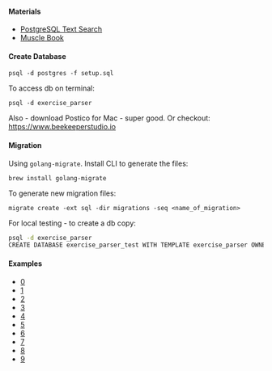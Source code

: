 #### Materials

* [PostgreSQL Text Search](http://shisaa.jp/postset/postgresql-full-text-search-part-3.html)
* [Muscle Book](https://github.com/cfilipov/MuscleBook/tree/master/MuscleBook)

#### Create Database

```
psql -d postgres -f setup.sql
```

To access db on terminal:

```
psql -d exercise_parser
```

Also - download Postico for Mac - super good.
Or checkout: https://www.beekeeperstudio.io

#### Migration

Using `golang-migrate`. Install CLI to generate the files:

```
brew install golang-migrate
```

To generate new migration files:

```
migrate create -ext sql -dir migrations -seq <name_of_migration>
```

For local testing - to create a db copy:

```sh
psql -d exercise_parser
CREATE DATABASE exercise_parser_test WITH TEMPLATE exercise_parser OWNER exercise_parser;
```

#### Examples

* [0](https://www.instagram.com/dailylifts365/)
* [1](https://www.instagram.com/p/BY7EIqvA1_C/)
* [2](https://www.instagram.com/p/B9ctyA0n4As/)
* [3](https://www.instagram.com/p/B9csO4Eh6Ez/)
* [4](https://www.instagram.com/p/B9clg8ulDe_/)
* [5](https://www.instagram.com/p/B9aIOuDj90c/)
* [6](https://www.instagram.com/p/B9c77IagavC/)
* [7](https://www.instagram.com/p/B9cz1s2jBsS/)
* [8](https://www.instagram.com/p/B9cgZZyFtSV/)
* [9](https://www.instagram.com/p/B9cdp77nLZr/)

